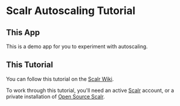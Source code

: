 Scalr Autoscaling Tutorial
==========================

This App
--------

This is a demo app for you to experiment with autoscaling.

This Tutorial
-------------

You can follow this tutorial on the [Scalr Wiki][1].

To work through this tutorial, you'll need an active [Scalr][2] account, or a
private installation of [Open Source Scalr][3].


  [1]: https://scalr-wiki.atlassian.net/wiki/x/KiAb
  [2]: http://www.scalr.com
  [3]: https://github.com/Scalr/scalr
